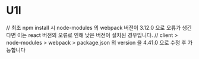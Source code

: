# U1l

// 최초 npm install 시 node-modules 의 webpack 버전이 3.12.0 으로 오류가 생긴다면 이는 react 버전의 오류로 인해 낮은 버전이 설치된 경우입니다.
// client > node-modules > webpack > package.json 의 version 을 4.41.0 으로 수정 후 가능합니다
